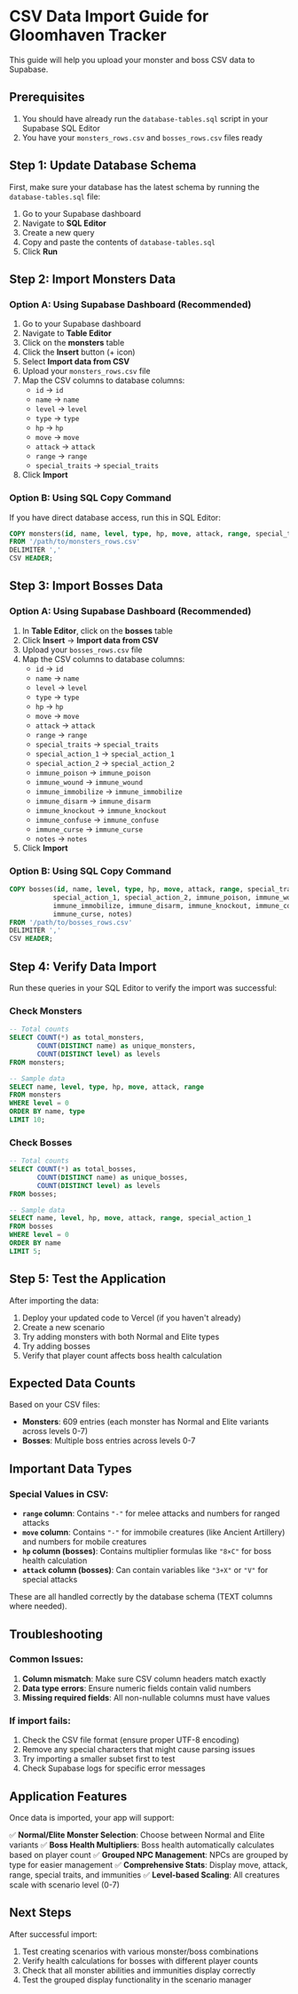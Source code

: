 # CSV Data Import Guide for Gloomhaven Tracker

This guide will help you upload your monster and boss CSV data to Supabase.

## Prerequisites

1. You should have already run the `database-tables.sql` script in your Supabase SQL Editor
2. You have your `monsters_rows.csv` and `bosses_rows.csv` files ready

## Step 1: Update Database Schema

First, make sure your database has the latest schema by running the `database-tables.sql` file:

1. Go to your Supabase dashboard
2. Navigate to **SQL Editor**
3. Create a new query
4. Copy and paste the contents of `database-tables.sql`
5. Click **Run**

## Step 2: Import Monsters Data

### Option A: Using Supabase Dashboard (Recommended)

1. Go to your Supabase dashboard
2. Navigate to **Table Editor**
3. Click on the **monsters** table
4. Click the **Insert** button (+ icon)
5. Select **Import data from CSV**
6. Upload your `monsters_rows.csv` file
7. Map the CSV columns to database columns:
   - `id` → `id`
   - `name` → `name`
   - `level` → `level`
   - `type` → `type`
   - `hp` → `hp`
   - `move` → `move`
   - `attack` → `attack`
   - `range` → `range`
   - `special_traits` → `special_traits`
8. Click **Import**

### Option B: Using SQL Copy Command

If you have direct database access, run this in SQL Editor:

```sql
COPY monsters(id, name, level, type, hp, move, attack, range, special_traits)
FROM '/path/to/monsters_rows.csv'
DELIMITER ','
CSV HEADER;
```

## Step 3: Import Bosses Data

### Option A: Using Supabase Dashboard (Recommended)

1. In **Table Editor**, click on the **bosses** table
2. Click **Insert** → **Import data from CSV**
3. Upload your `bosses_rows.csv` file
4. Map the CSV columns to database columns:
   - `id` → `id`
   - `name` → `name`
   - `level` → `level`
   - `type` → `type`
   - `hp` → `hp`
   - `move` → `move`
   - `attack` → `attack`
   - `range` → `range`
   - `special_traits` → `special_traits`
   - `special_action_1` → `special_action_1`
   - `special_action_2` → `special_action_2`
   - `immune_poison` → `immune_poison`
   - `immune_wound` → `immune_wound`
   - `immune_immobilize` → `immune_immobilize`
   - `immune_disarm` → `immune_disarm`
   - `immune_knockout` → `immune_knockout`
   - `immune_confuse` → `immune_confuse`
   - `immune_curse` → `immune_curse`
   - `notes` → `notes`
5. Click **Import**

### Option B: Using SQL Copy Command

```sql
COPY bosses(id, name, level, type, hp, move, attack, range, special_traits, 
           special_action_1, special_action_2, immune_poison, immune_wound, 
           immune_immobilize, immune_disarm, immune_knockout, immune_confuse, 
           immune_curse, notes)
FROM '/path/to/bosses_rows.csv'
DELIMITER ','
CSV HEADER;
```

## Step 4: Verify Data Import

Run these queries in your SQL Editor to verify the import was successful:

### Check Monsters
```sql
-- Total counts
SELECT COUNT(*) as total_monsters, 
       COUNT(DISTINCT name) as unique_monsters,
       COUNT(DISTINCT level) as levels
FROM monsters;

-- Sample data
SELECT name, level, type, hp, move, attack, range 
FROM monsters 
WHERE level = 0 
ORDER BY name, type
LIMIT 10;
```

### Check Bosses
```sql
-- Total counts
SELECT COUNT(*) as total_bosses,
       COUNT(DISTINCT name) as unique_bosses,
       COUNT(DISTINCT level) as levels
FROM bosses;

-- Sample data
SELECT name, level, hp, move, attack, range, special_action_1
FROM bosses
WHERE level = 0
ORDER BY name
LIMIT 5;
```

## Step 5: Test the Application

After importing the data:

1. Deploy your updated code to Vercel (if you haven't already)
2. Create a new scenario
3. Try adding monsters with both Normal and Elite types
4. Try adding bosses
5. Verify that player count affects boss health calculation

## Expected Data Counts

Based on your CSV files:
- **Monsters**: 609 entries (each monster has Normal and Elite variants across levels 0-7)
- **Bosses**: Multiple boss entries across levels 0-7

## Important Data Types

### **Special Values in CSV:**
- **`range` column**: Contains `"-"` for melee attacks and numbers for ranged attacks  
- **`move` column**: Contains `"-"` for immobile creatures (like Ancient Artillery) and numbers for mobile creatures
- **`hp` column (bosses)**: Contains multiplier formulas like `"8×C"` for boss health calculation
- **`attack` column (bosses)**: Can contain variables like `"3+X"` or `"V"` for special attacks

These are all handled correctly by the database schema (TEXT columns where needed).

## Troubleshooting

### Common Issues:

1. **Column mismatch**: Make sure CSV column headers match exactly
2. **Data type errors**: Ensure numeric fields contain valid numbers
3. **Missing required fields**: All non-nullable columns must have values

### If import fails:

1. Check the CSV file format (ensure proper UTF-8 encoding)
2. Remove any special characters that might cause parsing issues
3. Try importing a smaller subset first to test
4. Check Supabase logs for specific error messages

## Application Features

Once data is imported, your app will support:

✅ **Normal/Elite Monster Selection**: Choose between Normal and Elite variants
✅ **Boss Health Multipliers**: Boss health automatically calculates based on player count
✅ **Grouped NPC Management**: NPCs are grouped by type for easier management
✅ **Comprehensive Stats**: Display move, attack, range, special traits, and immunities
✅ **Level-based Scaling**: All creatures scale with scenario level (0-7)

## Next Steps

After successful import:
1. Test creating scenarios with various monster/boss combinations
2. Verify health calculations for bosses with different player counts
3. Check that all monster abilities and immunities display correctly
4. Test the grouped display functionality in the scenario manager
